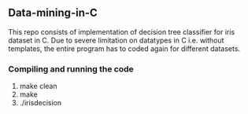 ## Data-mining-in-C

This repo consists of implementation of decision tree classifier for iris dataset in C. Due to severe limitation on datatypes in C i.e. without templates, the entire program has to coded again for different datasets.

### Compiling and running the code

1. make clean
2. make
3. ./irisdecision
